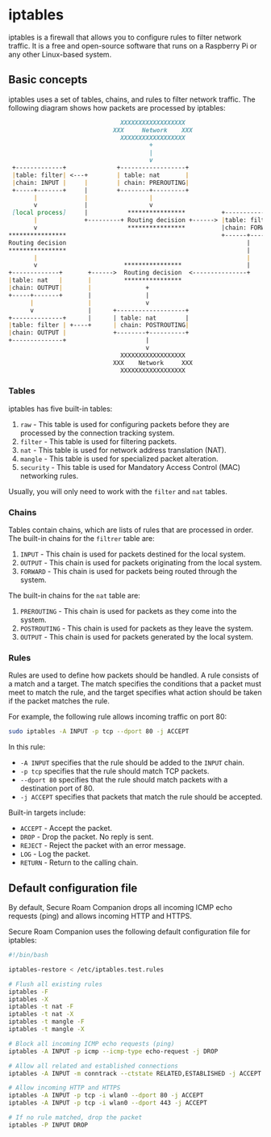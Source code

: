 # iptables

iptables is a firewall that allows you to configure rules to filter network traffic. It is a free and open-source software that runs on a Raspberry Pi or any other Linux-based system.

## Basic concepts

iptables uses a set of tables, chains, and rules to filter network traffic. The following diagram shows how packets are processed by iptables:

```md
                               XXXXXXXXXXXXXXXXXX
                             XXX     Network    XXX
                               XXXXXXXXXXXXXXXXXX
                                       +
                                       |
                                       v
 +-------------+              +------------------+
 |table: filter| <---+        | table: nat       |
 |chain: INPUT |     |        | chain: PREROUTING|
 +-----+-------+     |        +--------+---------+
       |             |                 |
       v             |                 v
 [local process]     |           ****************          +--------------+
       |             +---------+ Routing decision +------> |table: filter |
       v                         ****************          |chain: FORWARD|
****************                                           +------+-------+
Routing decision                                                  |
****************                                                  |
       |                                                          |
       v                        ****************                  |
+-------------+       +------>  Routing decision  <---------------+
|table: nat   |       |         ****************
|chain: OUTPUT|       |               +
+-----+-------+       |               |
      |               |               v
      v               |      +-------------------+
+--------------+      |      | table: nat        |
|table: filter | +----+      | chain: POSTROUTING|
|chain: OUTPUT |             +--------+----------+
+--------------+                      |
                                      v
                               XXXXXXXXXXXXXXXXXX
                             XXX    Network     XXX
                               XXXXXXXXXXXXXXXXXX
```

### Tables

iptables has five built-in tables:

1. `raw` - This table is used for configuring packets before they are processed by the connection tracking system.
2. `filter` - This table is used for filtering packets.
3. `nat` - This table is used for network address translation (NAT).
4. `mangle` - This table is used for specialized packet alteration.
5. `security` - This table is used for Mandatory Access Control (MAC) networking rules.

Usually, you will only need to work with the `filter` and `nat` tables.

### Chains

Tables contain chains, which are lists of rules that are processed in order. The built-in chains for the `filtrer` table are:

1. `INPUT` - This chain is used for packets destined for the local system.
2. `OUTPUT` - This chain is used for packets originating from the local system.
3. `FORWARD` - This chain is used for packets being routed through the system.

The built-in chains for the `nat` table are:

1. `PREROUTING` - This chain is used for packets as they come into the system.
2. `POSTROUTING` - This chain is used for packets as they leave the system.
3. `OUTPUT` - This chain is used for packets generated by the local system.

### Rules

Rules are used to define how packets should be handled. A rule consists of a match and a target. The match specifies the conditions that a packet must meet to match the rule, and the target specifies what action should be taken if the packet matches the rule.

For example, the following rule allows incoming traffic on port 80:

```bash
sudo iptables -A INPUT -p tcp --dport 80 -j ACCEPT
```

In this rule:

- `-A INPUT` specifies that the rule should be added to the `INPUT` chain.
- `-p tcp` specifies that the rule should match TCP packets.
- `--dport 80` specifies that the rule should match packets with a destination port of 80.
- `-j ACCEPT` specifies that packets that match the rule should be accepted.

Built-in targets include:

- `ACCEPT` - Accept the packet.
- `DROP` - Drop the packet. No reply is sent.
- `REJECT` - Reject the packet with an error message.
- `LOG` - Log the packet.
- `RETURN` - Return to the calling chain.

## Default configuration file

By default, Secure Roam Companion drops all incoming ICMP echo requests (ping) and allows incoming HTTP and HTTPS.

Secure Roam Companion uses the following default configuration file for iptables:

```bash
#!/bin/bash

iptables-restore < /etc/iptables.test.rules

# Flush all existing rules
iptables -F
iptables -X
iptables -t nat -F
iptables -t nat -X
iptables -t mangle -F
iptables -t mangle -X

# Block all incoming ICMP echo requests (ping)
iptables -A INPUT -p icmp --icmp-type echo-request -j DROP

# Allow all related and established connections
iptables -A INPUT -m conntrack --ctstate RELATED,ESTABLISHED -j ACCEPT

# Allow incoming HTTP and HTTPS
iptables -A INPUT -p tcp -i wlan0 --dport 80 -j ACCEPT
iptables -A INPUT -p tcp -i wlan0 --dport 443 -j ACCEPT

# If no rule matched, drop the packet
iptables -P INPUT DROP
```
